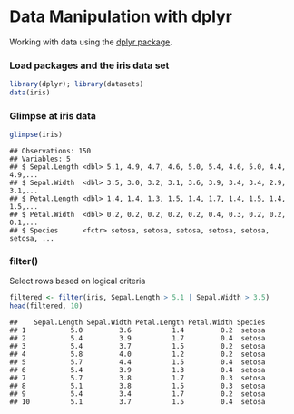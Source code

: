 Data Manipulation with dplyr
================

Working with data using the [dplyr package](https://cran.r-project.org/web/packages/dplyr/vignettes/dplyr.html).

### Load packages and the iris data set

``` r
library(dplyr); library(datasets)
data(iris)
```

### Glimpse at iris data

``` r
glimpse(iris)
```

    ## Observations: 150
    ## Variables: 5
    ## $ Sepal.Length <dbl> 5.1, 4.9, 4.7, 4.6, 5.0, 5.4, 4.6, 5.0, 4.4, 4.9,...
    ## $ Sepal.Width  <dbl> 3.5, 3.0, 3.2, 3.1, 3.6, 3.9, 3.4, 3.4, 2.9, 3.1,...
    ## $ Petal.Length <dbl> 1.4, 1.4, 1.3, 1.5, 1.4, 1.7, 1.4, 1.5, 1.4, 1.5,...
    ## $ Petal.Width  <dbl> 0.2, 0.2, 0.2, 0.2, 0.2, 0.4, 0.3, 0.2, 0.2, 0.1,...
    ## $ Species      <fctr> setosa, setosa, setosa, setosa, setosa, setosa, ...

### filter()

Select rows based on logical criteria

``` r
filtered <- filter(iris, Sepal.Length > 5.1 | Sepal.Width > 3.5)
head(filtered, 10)
```

    ##    Sepal.Length Sepal.Width Petal.Length Petal.Width Species
    ## 1           5.0         3.6          1.4         0.2  setosa
    ## 2           5.4         3.9          1.7         0.4  setosa
    ## 3           5.4         3.7          1.5         0.2  setosa
    ## 4           5.8         4.0          1.2         0.2  setosa
    ## 5           5.7         4.4          1.5         0.4  setosa
    ## 6           5.4         3.9          1.3         0.4  setosa
    ## 7           5.7         3.8          1.7         0.3  setosa
    ## 8           5.1         3.8          1.5         0.3  setosa
    ## 9           5.4         3.4          1.7         0.2  setosa
    ## 10          5.1         3.7          1.5         0.4  setosa
